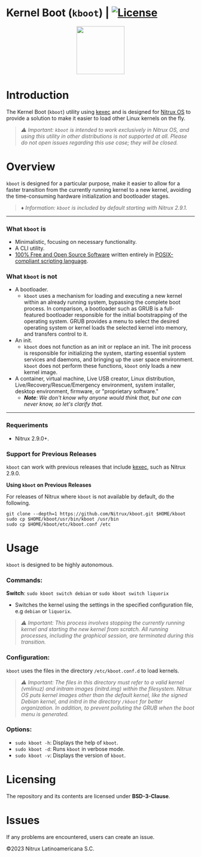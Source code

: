 # Kernel Boot (`kboot`) | [![License](https://img.shields.io/badge/License-BSD_3--Clause-blue.svg)](https://opensource.org/licenses/BSD-3-Clause)

<p align="center">
  <img width="128" height="128" src="https://raw.githubusercontent.com/Nitrux/luv-icon-theme/master/Luv/mimetypes/64/application-x-executable.svg">
</p>


# Introduction

The Kernel Boot (`kboot`) utility using [kexec](https://en.wikipedia.org/wiki/Kexec) and is designed for [Nitrux OS](https://nxos.org/) to provide a solution to make it easier to load other Linux kernels on the fly.

> _⚠️ Important: `kboot` is intended to work exclusively in Nitrux OS, and using this utility in other distributions is not supported at all. Please do not open issues regarding this use case; they will be closed._

# Overview

`kboot` is designed for a particular purpose, make it easier to allow for a faster transition from the currently running kernel to a new kernel, avoiding the time-consuming hardware initialization and bootloader stages.

> _♦ Information: `kboot` is included by default starting with Nitrux 2.9.1._

---

### What `kboot` is

- Minimalistic, focusing on necessary functionality.
- A CLI utility.
- [100% Free and Open Source Software](#licensing) written entirely in [POSIX-compliant scripting language](https://en.wikipedia.org/wiki/Shell_script#Typical_POSIX_scripting_languages).

### What `kboot` is not

- A bootloader.
  - `kboot` uses a mechanism for loading and executing a new kernel within an already running system, bypassing the complete boot process. In comparison, a bootloader such as GRUB is a full-featured bootloader responsible for the initial bootstrapping of the operating system. GRUB provides a menu to select the desired operating system or kernel loads the selected kernel into memory, and transfers control to it.
- An init.
  - `kboot` does not function as an init or replace an init. The init process is responsible for initializing the system, starting essential system services and daemons, and bringing up the user space environment. `kboot` does not perform these functions, `kboot` only loads a new kernel image.
- A container, virtual machine, Live USB creator, Linux distribution, Live/Recovery/Rescue/Emergency environment, system installer, desktop environment, firmware, or "proprietary software."
  - _**Note**: We don't know why anyone would think that, but one can never know, so let's clarify that._

----

### Requeriments

- Nitrux 2.9.0+.

### Support for Previous Releases

`kboot` can work with previous releases that include [kexec](https://en.wikipedia.org/wiki/Kexec), such as Nitrux 2.9.0.

**Using `kboot` on Previous Releases**

For releases of Nitrux where `kboot` is not available by default, do the following.

```
git clone --depth=1 https://github.com/Nitrux/kboot.git $HOME/kboot
sudo cp $HOME/kboot/usr/bin/kboot /usr/bin
sudo cp $HOME/kboot/etc/kboot.conf /etc
```

# Usage

`kboot` is designed to be highly autonomous.

### Commands:

**Switch**: `sudo kboot switch debian` or `sudo kboot switch liquorix`
- Switches the kernel using the settings in the specified configuration file, e.g `debian` or `liquorix`.
> _⚠️ Important: This process involves stopping the currently running kernel and starting the new kernel from scratch. All running processes, including the graphical session, are terminated during this transition._

### Configuration:

`kboot` uses the files in the  directory `/etc/kboot.conf.d` to load kernels.
>_⚠️ Important: The files in this directory must refer to a valid kernel (vmlinuz) and initram images (initrd.img) within the filesystem. Nitrux OS puts kernel images other than the default kernel, like the signed Debian kernel, and initrd in the directory `/kboot` for better organization. In addition, to prevent polluting the GRUB when the boot menu is generated._

### Options:

- `sudo kboot -h`: Displays the help of `kboot`.
- `sudo kboot -d`: Runs `kboot` in verbose mode.
- `sudo kboot -v`: Displays the version of `kboot`.

# Licensing

The repository and its contents are licensed under **BSD-3-Clause**.

# Issues
If any problems are encountered, users can create an issue.

©2023 Nitrux Latinoamericana S.C.
